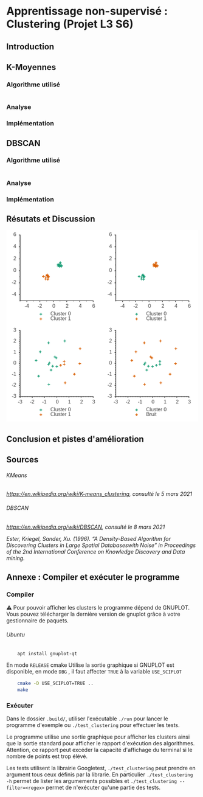# Apprentissage non-supervisé : Clustering (Projet L3 S6)

## Introduction

## K-Moyennes
### Algorithme utilisé
```
```
### Analyse

### Implémentation

## DBSCAN
### Algorithme utilisé
```
```
### Analyse

### Implémentation


## Résutats et Discussion

![](result.png)

## Conclusion et pistes d'amélioration

## Sources
###### KMeans
*https://en.wikipedia.org/wiki/K-means_clustering, consulté le 5 mars 2021*

###### DBSCAN
*https://en.wikipedia.org/wiki/DBSCAN,  consulté le 8 mars 2021*

*Ester, Kriegel, Sander, Xu. (1996). “A Density-Based Algorithm for Discovering Clusters
in Large Spatial Databaseswith Noise” in Proceedings of the 2nd International Conference on Knowledge Discovery and Data mining.*

## Annexe : Compiler et exécuter le programme
### Compiler
:warning: Pour pouvoir afficher les clusters le programme dépend de GNUPLOT. Vous pouvez télécharger la dernière version de gnuplot grâce à votre gestionnaire de paquets. 
###### Ubuntu
```bash
    apt install gnuplot-qt
```
En mode `RELEASE` cmake Utilise la sortie graphique si GNUPLOT est disponible, en mode `DBG` , il faut affecter `TRUE` à la variable `USE_SCIPLOT`

```bash
    cmake -D USE_SCIPLOT=TRUE ..
    make
```

### Exécuter
Dans le dossier `.build/`, utiliser l'exécutable `./run` pour lancer le programme d'exemple ou `./test_clustering` pour effectuer les tests.

Le programme utilise une sortie graphique pour afficher les clusters ainsi que la sortie standard pour afficher le rapport d'exécution des algorithmes. Attention, ce rapport peut excéder la capacité d'affichage du terminal si le nombre de points est trop élévé.

Les tests utilisent la librairie Googletest, `./test_clustering` peut prendre en argument tous ceux définis par la librarie. 
En particulier `./test_clustering -h` permet de lister les argumements possibles et `./test_clustering --filter=<regex>` permet de n'exécuter qu'une partie des tests.